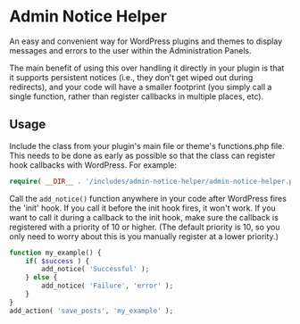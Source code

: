# Admin Notice Helper
An easy and convenient way for WordPress plugins and themes to display messages and errors to the user within the Administration Panels.

The main benefit of using this over handling it directly in your plugin is that it supports persistent notices (i.e., they don't get wiped out during redirects), and your code will have a smaller footprint (you simply call a single function, rather than register callbacks in multiple places, etc).


## Usage

Include the class from your plugin's main file or theme's functions.php file. This needs to be done as early as possible so that the class can register hook callbacks with WordPress. For example:

```php
require( __DIR__ . '/includes/admin-notice-helper/admin-notice-helper.php' );
```

Call the `add_notice()` function anywhere in your code after WordPress fires the 'init' hook. If you call it before the init hook fires, it won't work. If you want to call it during a callback to the init hook, make sure the callback is registered with a priority of 10 or higher. (The default priority is 10, so you only need to worry about this is you manually register at a lower priority.)

```php
function my_example() {
	if( $success ) {
		add_notice( 'Successful' );
	} else {
		add_notice( 'Failure', 'error' );
	}
}
add_action( 'save_posts', 'my_example' );
```
